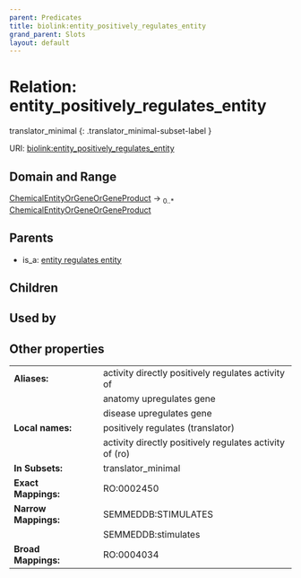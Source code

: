 ```yaml
---
parent: Predicates
title: biolink:entity_positively_regulates_entity
grand_parent: Slots
layout: default
---
```


# Relation: entity_positively_regulates_entity

translator_minimal
{: .translator_minimal-subset-label }




URI: [biolink:entity_positively_regulates_entity](https://w3id.org/biolink/vocab/entity_positively_regulates_entity)

## Domain and Range

[ChemicalEntityOrGeneOrGeneProduct](ChemicalEntityOrGeneOrGeneProduct.md) ->  <sub>0..\*</sub> [ChemicalEntityOrGeneOrGeneProduct](ChemicalEntityOrGeneOrGeneProduct.md)

## Parents

 *  is_a: [entity regulates entity](entity_regulates_entity.md)

## Children


## Used by


## Other properties

|  |  |  |
| --- | --- | --- |
| **Aliases:** | | activity directly positively regulates activity of |
|  | | anatomy upregulates gene |
|  | | disease upregulates gene |
| **Local names:** | | positively regulates (translator) |
|  | | activity directly positively regulates activity of (ro) |
| **In Subsets:** | | translator_minimal |
| **Exact Mappings:** | | RO:0002450 |
| **Narrow Mappings:** | | SEMMEDDB:STIMULATES |
|  | | SEMMEDDB:stimulates |
| **Broad Mappings:** | | RO:0004034 |

